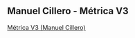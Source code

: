 ## Manuel Cillero - Métrica V3
<a href = "https://manuel.cillero.es/doc/metodologia/metrica-3">Métrica V3 (Manuel Cillero)</a>
